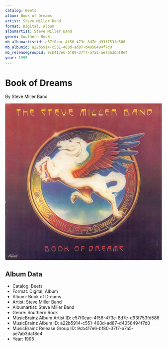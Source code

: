 ```yaml
---
catalog: Beets
album: Book of Dreams
artist: Steve Miller Band
format: Digital, Album
albumartist: Steve Miller Band
genre: Southern Rock
mb_albumartistid: e57f0cac-4f56-473c-8d7e-d93f753fd586
mb_albumid: a22b5914-c551-463d-ad87-d4056494f7d0
mb_releasegroupid: 9cb417e6-bf80-37f7-a7a5-ae7ab3daf8e4
year: 1995
---
```


# Book of Dreams

By Steve Miller Band

![](../../assets/beetscovers/Steve_Miller_Band-Book_of_Dreams.jpg)

## Album Data

- Catalog: Beets
- Format: Digital, Album
- Album: Book of Dreams
- Artist: Steve Miller Band
- Albumartist: Steve Miller Band
- Genre: Southern Rock
- MusicBrainz Album Artist ID: e57f0cac-4f56-473c-8d7e-d93f753fd586
- MusicBrainz Album ID: a22b5914-c551-463d-ad87-d4056494f7d0
- MusicBrainz Release Group ID: 9cb417e6-bf80-37f7-a7a5-ae7ab3daf8e4
- Year: 1995

